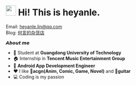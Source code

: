 # <img src="https://cdn.jsdelivr.net/gh/dmego/images/img/Hi.gif" height="32" /> Hi! This is heyanle.

Email: <a href="mailto:heyanle.lin@qq.com">heyanle.lin@qq.com</a>  
Blog: <a href="https://heyanle.com">何言的杂货店</a>

**𝘼𝙗𝙤𝙪𝙩 𝙢𝙚**

- 🏫 Student at **Guangdong University of Technology**
- 🏠 Internship in **Tencent Music Entertainment Group**
-  📱 **Android App Development Engineer**
- ❤️ I like 🧩**acgn(Anim, Comic, Game, Novel)** and 🎸**guitar**
- 💻 Coding is my passion

